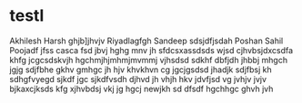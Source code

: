 # testl

Akhilesh
Harsh
ghjb]jhvjv
Riyadlagfgh
Sandeep
sdsjdfjsdah
Poshan
Sahil
Poojadf
jfss
casca
fsd
jbvj
hghg
mnv
jh
sfdcsxassdsds
wjsd
cjhvbsjdxcsdfa
khfg
jcgcsdskvjh
hgchmjhjmhmjmvmmj
vjhsdsd
sdkhf
dbfjdh
jhbbj
mhgch
jgjg
sdjfbhe
gkhv
gmhgc
jh
hjv
khvkhvn cg
jgcjgsdsd
jhadjk
sdjfbsj
kh
sdhgfvyegd
sjkdf
jgc
sjkdfvsdh
djhvd
jh
vhjh
hkv
jdvfjsd
vg
jvhjv
jvjv
bjkaxcjksds
kfg
xjhvbdsj
vkj
jg
hgcj
newjkh
sd
dfsdf
hgchhgc
ghvh
jvh
